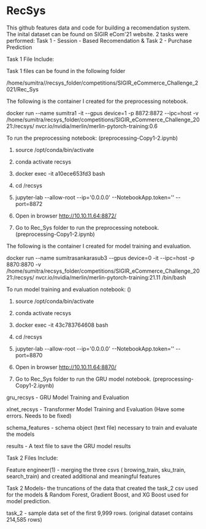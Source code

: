 # RecSys

This github features data and code for building a recomendation system. The inital dataset can be found on SIGIR eCom'21 website. 
 2 tasks were performed: Task 1 - Session - Based Recomendation & Task 2 - Purchase Prediction 
 
 Task 1 File Include: 
 
 Task 1 files can be found in the following folder
 
 /home/sumitra//recsys_folder/competitions/SIGIR_eCommerce_Challenge_2021/Rec_Sys
 
 The following is the container I created for the preprocessing notebook.
 
 docker run --name sumitra1 -it --gpus device=1 -p 8872:8872 --ipc=host -v /home/sumitra/recsys_folder/competitions/SIGIR_eCommerce_Challenge_2021:/recsys/    nvcr.io/nvidia/merlin/merlin-pytorch-training:0.6
 
 To run the preprocessing notebook: (preprocessing-Copy1-2.ipynb) 
 
 1. source /opt/conda/bin/activate
  
 2. conda activate recsys
 
 3. docker exec -it a10ece653fd3 bash
 
 4. cd /recsys

 5. jupyter-lab --allow-root --ip='0.0.0.0' --NotebookApp.token='' --port=8872
 
 6. Open in browser http://10.10.11.64:8872/

 7. Go to Rec_Sys folder to run the preprocessing notebook. (preprocessing-Copy1-2.ipynb)
 
 The following is the container I created for model training and evaluation.
 
 docker run --name sumitrasankarasub3 --gpus device=0 -it --ipc=host -p 8870:8870 -v /home/sumitra/recsys_folder/competitions/SIGIR_eCommerce_Challenge_2021:/recsys/ nvcr.io/nvidia/merlin/merlin-pytorch-training:21.11 /bin/bash
 
 To run model training and evaluation notebook: () 
 
 1. source /opt/conda/bin/activate
  
 2. conda activate recsys
 
 3. docker exec -it 43c783764608 bash
 
 4. cd /recsys

 5. jupyter-lab --allow-root --ip='0.0.0.0' --NotebookApp.token='' --port=8870
 
 6. Open in browser http://10.10.11.64:8870/

 7. Go to Rec_Sys folder to run the GRU model notebook. (preprocessing-Copy1-2.ipynb)
 
 gru_recsys - GRU Model Training and Evaluation
 
 xlnet_recsys - Transformer Model Training and Evaluation (Have some errors. Needs to be fixed)
 
 schema_features - schema object (text file) necessary to train and evaluate the models
 
 results - A text file to save the GRU model results
 
 
 
 
 Task 2 Files Include:
 
 
 
 Feature engineer(1) - merging the three csvs ( browing_train, sku_train, search_train) and created additional and meaningful features
 
 Task 2 Models- the truncations of the data that created the task_2 csv used for the models & Random Forest, Gradient Boost, and XG Boost used for model prediction. 
 
 task_2 - sample data set of the first 9,999 rows. (original dataset contains 214,585 rows) 
